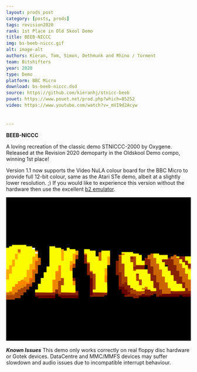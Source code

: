 ```yaml
---
layout: prods_post
category: [posts, prods]
tags: revision2020
rank: 1st Place in Old Skool Demo
title: BEEB-NICCC
img: bs-beeb-niccc.gif
alt: image-alt
authors: Kieran, Tom, Simon, Dethmunk and Rhino / Torment
team: Bitshifters
year: 2020
type: Demo
platform: BBC Micro
download: bs-beeb-niccc.dsd
source: https://github.com/kieranhj/stnicc-beeb
pouet: https://www.pouet.net/prod.php?which=85252
video: https://www.youtube.com/watch?v=_mVI9d2Acyw


---
```


**BEEB-NICCC**

A loving recreation of the classic demo STNICCC-2000 by Oxygene. Released at the Revision 2020 demoparty in the Oldskool Demo compo, winning 1st place!

Version 1.1 now supports the Video NuLA colour board for the BBC Micro to provide full 12-bit colour, same as the Atari STe demo, albeit at a slightly lower resolution. ;) If you would like to experience this version without the hardware then use the excellent [b2 emulator](https://github.com/tom-seddon/b2).

<img src="../../content/nula-niccc.gif"/>

***Known Issues***
This demo only works correctly on real floppy disc hardware or Gotek devices. DataCentre and MMC/MMFS devices may suffer slowdown and audio issues due to incompatible interrupt behaviour.
